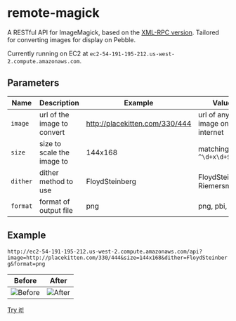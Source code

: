 # remote-magick

A RESTful API for ImageMagick, based on the [XML-RPC version](https://code.google.com/p/remotemagick/). Tailored for converting images for display on Pebble.

Currently running on EC2 at `ec2-54-191-195-212.us-west-2.compute.amazonaws.com`.

## Parameters

| Name     | Description                 | Example                        | Values                           |
|----------|-----------------------------|--------------------------------|----------------------------------|
| `image`  | url of the image to convert | http://placekitten.com/330/444 | url of any image on the internet |
| `size`   | size to scale the image to  | 144x168                        | matching `^\d+x\d+$`             |
| `dither` | dither method to use        | FloydSteinberg                 | FloydSteinberg, Riemersma        |
| `format` | format of output file       | png                            | png, pbi, h                      |

## Example

`http://ec2-54-191-195-212.us-west-2.compute.amazonaws.com/api?image=http://placekitten.com/330/444&size=144x168&dither=FloydSteinberg&format=png`

| Before                                    | After                                    |
|-------------------------------------------|------------------------------------------|
| ![Before](http://i.imgur.com/uOZPP3X.jpg) | ![After](http://i.imgur.com/zmq9KsV.png) |

[Try it!](http://ec2-54-191-195-212.us-west-2.compute.amazonaws.com/api?image=http://placekitten.com/330/444&size=144x168&dither=FloydSteinberg&format=png)
